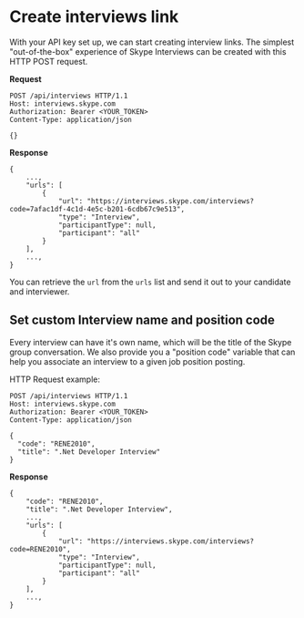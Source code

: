 # Create interviews link

With your API key set up, we can start creating interview links. The simplest "out-of-the-box" experience of Skype Interviews can be created with this HTTP POST request.

**Request**
```
POST /api/interviews HTTP/1.1 
Host: interviews.skype.com 
Authorization: Bearer <YOUR_TOKEN> 
Content-Type: application/json 

{}
```
**Response**
```
{
    ...,
    "urls": [
        {
            "url": "https://interviews.skype.com/interviews?code=7afac1df-4c1d-4e5c-b201-6cdb67c9e513",
            "type": "Interview",
            "participantType": null,
            "participant": "all"
        }
    ],
    ...,
}
```
You can retrieve the `url` from the `urls` list and send it out to your candidate and interviewer.

## Set custom Interview name and position code
Every interview can have it's own name, which will be the title of the Skype group conversation. We also provide you a "position code" variable that can help you associate an interview to a given job position posting.

HTTP Request example:
```
POST /api/interviews HTTP/1.1
Host: interviews.skype.com
Authorization: Bearer <YOUR_TOKEN>
Content-Type: application/json

{
  "code": "RENE2010",
  "title": ".Net Developer Interview"
}
```
**Response**
```
{
    "code": "RENE2010",
    "title": ".Net Developer Interview",
    ...,
    "urls": [
        {
            "url": "https://interviews.skype.com/interviews?code=RENE2010",
            "type": "Interview",
            "participantType": null,
            "participant": "all"
        }
    ],
    ...,
}
```